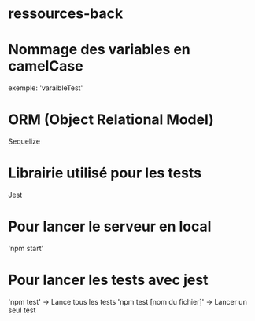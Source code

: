 # ressources-back

# Nommage des variables en camelCase
exemple: 'varaibleTest'

# ORM (Object Relational Model)
Sequelize

# Librairie utilisé pour les tests 
Jest 

# Pour lancer le serveur en local
'npm start'

# Pour lancer les tests avec jest 
'npm test' -> Lance tous les tests 
'npm test [nom du fichier]' -> Lancer un seul test 